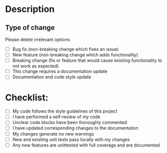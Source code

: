 # Description

## Type of change

Please delete irrelevant options

- [ ] Bug fix (non-breaking change which fixes an issue)
- [ ] New feature (non-breaking change which adds functionality)
- [ ] Breaking change (fix or feature that would cause existing functionality to not work as expected)
- [ ] This change requires a documentation update
- [ ] Documentation and code style update

# Checklist:

- [ ] My code follows the style guidelines of this project
- [ ] I have performed a self-review of my code
- [ ] Unclear code blocks have been thoroughly commented
- [ ] I have updated corresponding changes to the documentation
- [ ] My changes generate no new warnings
- [ ] New and existing unit tests pass locally with my changes
- [ ] Any new features are unittested with full coverage and are documented
